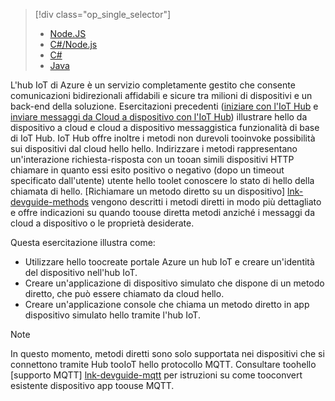 > [!div class="op_single_selector"]
> * [Node.JS](../articles/iot-hub/iot-hub-node-node-direct-methods.md)
> * [C#/Node.js](../articles/iot-hub/iot-hub-csharp-node-direct-methods.md)
> * [C#](../articles/iot-hub/iot-hub-csharp-csharp-direct-methods.md)
> * [Java](../articles/iot-hub/iot-hub-java-java-direct-methods.md)

L'hub IoT di Azure è un servizio completamente gestito che consente comunicazioni bidirezionali affidabili e sicure tra milioni di dispositivi e un back-end della soluzione. Esercitazioni precedenti ([iniziare con l'IoT Hub] e [inviare messaggi da Cloud a dispositivo con l'IoT Hub]) illustrare hello da dispositivo a cloud e cloud a dispositivo messaggistica funzionalità di base di IoT Hub. IoT Hub offre inoltre i metodi non durevoli tooinvoke possibilità sui dispositivi dal cloud hello hello. Indirizzare i metodi rappresentano un'interazione richiesta-risposta con un tooan simili dispositivi HTTP chiamare in quanto essi esito positivo o negativo (dopo un timeout specificato dall'utente) utente hello toolet conoscere lo stato di hello della chiamata di hello. [Richiamare un metodo diretto su un dispositivo] [ lnk-devguide-methods] vengono descritti i metodi diretti in modo più dettagliato e offre indicazioni su quando toouse diretta metodi anziché i messaggi da cloud a dispositivo o le proprietà desiderate.

Questa esercitazione illustra come:

* Utilizzare hello toocreate portale Azure un hub IoT e creare un'identità del dispositivo nell'hub IoT.
* Creare un'applicazione di dispositivo simulato che dispone di un metodo diretto, che può essere chiamato da cloud hello.
* Creare un'applicazione console che chiama un metodo diretto in app dispositivo simulato hello tramite l'hub IoT.

> [!NOTE]
> In questo momento, metodi diretti sono solo supportata nei dispositivi che si connettono tramite Hub tooIoT hello protocollo MQTT. Consultare toohello [supporto MQTT] [ lnk-devguide-mqtt] per istruzioni su come tooconvert esistente dispositivo app toouse MQTT.


[lnk-devguide-methods]: ../articles/iot-hub/iot-hub-devguide-direct-methods.md
[lnk-devguide-mqtt]: ../articles/iot-hub/iot-hub-mqtt-support.md

[inviare messaggi da Cloud a dispositivo con l'IoT Hub]: ../articles/iot-hub/iot-hub-csharp-csharp-c2d.md
[iniziare con l'IoT Hub]: ../articles/iot-hub/iot-hub-node-node-getstarted.md